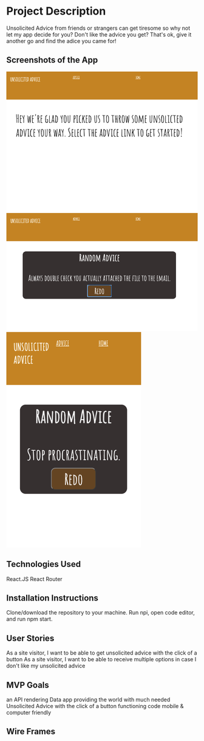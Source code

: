 # Project Description
Unsolicited Advice from friends or strangers can get tiresome so why not let my app decide for you? Don't like the advice you get? That's ok, give it another go and find the adice you came for!

## Screenshots of the App
<img src="./public/UA1.png" alt="">
<img src="./public/UA2.png" alt="">
<img src="./public/UA3.png" alt="">

## Technologies Used
React.JS
React Router
## Installation Instructions
Clone/download the repository to your machine. Run npi, open code editor, and run npm start. 
## User Stories
As a site visitor, I want to be able to get unsolicited advice with the click of a button
As a site visitor, I want to be able to receive multiple options in case I don't like my unsolicited advice
## MVP Goals
an API rendering Data app providing the world with much needed Unsolicited Advice with the click of a button
functioning code
mobile & computer friendly
## Wire Frames
<img src="./wireframe.png" alt="">

<!-- ## Stretch Goals- not met
a favorites tab for when you stumble on actual good advice
generate random meme with random advice
animated design -->